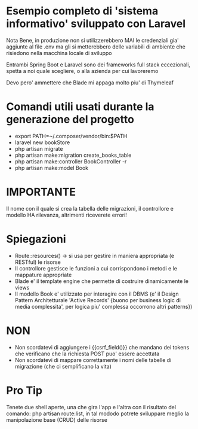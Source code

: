 # Esempio completo di 'sistema informativo' sviluppato con Laravel

Nota Bene, in produzione non si utilizzerebbero MAI le credenziali gia' aggiunte
al file .env ma gli si metterebbero delle variabili di ambiente che risiedono nella macchina locale di sviluppo

Entrambi Spring Boot e Laravel sono dei frameworks full stack eccezionali, spetta a noi quale scegliere, o alla azienda per cui lavoreremo

Devo pero' ammettere che Blade mi appaga molto piu' di Thymeleaf

# Comandi utili usati durante la generazione del progetto

- export PATH=~/.composer/vendor/bin:$PATH
- laravel new bookStore
- php artisan migrate
- php artisan make:migration create_books_table
- php artisan make:controller BookController -r
- php artisan make:model Book

# IMPORTANTE 

Il nome con il quale si crea la tabella delle migrazioni, il controllore e modello HA rilevanza, altrimenti riceverete errori!

# Spiegazioni

- Route::resources() -> si usa per gestire in maniera appropriata (e RESTful) le risorse
- Il controllore gestisce le funzioni a cui corrispondono i metodi e le mappature appropriate
- Blade e' il template engine che permette di costruire dinamicamente le views
- Il modello Book e' utilizzato per interagire con il DBMS (e' il Design Pattern Architetturale 'Active Records' {buono per business logic di media complessita', per logica piu' complessa occorrono altri patterns})

# NON

- Non scordatevi di aggiungere i {{csrf_field()}} che mandano dei tokens che verificano che la richiesta POST puo' essere accettata
- Non scordatevi di mappare correttamente i nomi delle tabelle di migrazione (che ci semplificano la vita)

# Pro Tip

Tenete due shell aperte, una che gira l'app e l'altra con il risultato del comando: php artisan route:list, in tal mododo potrete sviluppare meglio la manipolazione base (CRUD) delle risorse